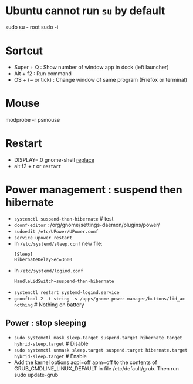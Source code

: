 

# Ubuntu cannot run `su` by default

sudo su - root
sudo -i

# Sortcut

* Super + Q : Show number of window app in dock (left launcher)
* Alt + f2 : Run command
* OS + (~ or tick) : Change window of same program (Friefox or terminal)


# Mouse

modprobe -r psmouse

# Restart

* DISPLAY=:0 gnome-shell [replace](--replace)
* alt f2 + r  or `restart`


# Power management : suspend then hibernate

* `systemctl suspend-then-hibernate` # test
* `dconf-editor` : /org/gnome/settings-daemon/plugins/power/
* `sudoedit /etc/UPower/UPower.conf`
* `service upower restart`
* In `/etc/systemd/sleep.conf` new file:
  ```
  [Sleep]
  HibernateDelaySec=3600
  ```
* In `/etc/systemd/logind.conf`
  ```
  HandleLidSwitch=suspend-then-hibernate
  ```
* `systemctl restart systemd-logind.service`
* `gconftool-2 -t string -s /apps/gnome-power-manager/buttons/lid_ac nothing` # Nothing on battery


## Power : stop sleeping

* `sudo systemctl mask sleep.target suspend.target hibernate.target hybrid-sleep.target` # Disable
* `sudo systemctl unmask sleep.target suspend.target hibernate.target hybrid-sleep.target` # Enable
* Add the kernel options acpi=off apm=off to the contents of GRUB_CMDLINE_LINUX_DEFAULT in file /etc/default/grub.  Then run sudo update-grub 
